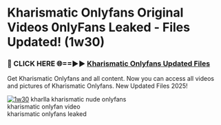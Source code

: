 # Kharismatic Onlyfans Original Videos 0nlyFans Leaked - Files Updated! (1w30)

<h3>🔴 CLICK HERE 🌐==►► <a href="https://best4dudes.click/HH4t6V" rel="nofollow">Kharismatic Onlyfans Updated Files</a></h3>

Get Kharismatic Onlyfans and all content. Now you can access all videos and pictures of Kharismatic Onlyfans. New Updated Files 2025!

[![1w30](https://github.com/user-attachments/assets/8c521d6e-e6e3-4a75-9320-d58ab9d79d5b)](https://best4dudes.click/HH4t6V)
kharlla kharismatic nude onlyfans<br>
kharismatic onlyfan video<br>
kharismatic onlyfans leaked